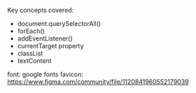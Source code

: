 Key concepts covered:
 - document.querySelectorAll()
 - forEach()
 - addEventListener()
 - currentTarget property
 - classList
 - textContent

font: google fonts
favicon: https://www.figma.com/community/file/1120841960552179039